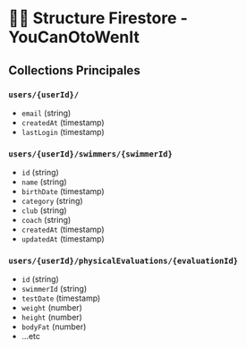 # 🏊‍♂️ Structure Firestore - YouCanOtoWenIt

## Collections Principales

### `users/{userId}/`
- `email` (string)
- `createdAt` (timestamp)
- `lastLogin` (timestamp)

### `users/{userId}/swimmers/{swimmerId}`
- `id` (string)
- `name` (string)
- `birthDate` (timestamp)
- `category` (string)
- `club` (string)
- `coach` (string)
- `createdAt` (timestamp)
- `updatedAt` (timestamp)

### `users/{userId}/physicalEvaluations/{evaluationId}`
- `id` (string)
- `swimmerId` (string)
- `testDate` (timestamp)
- `weight` (number)
- `height` (number)
- `bodyFat` (number)
- ...etc
